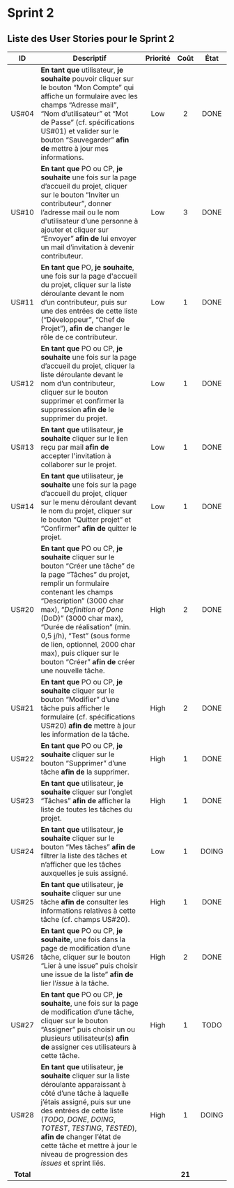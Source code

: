 # Sprint 2
## Liste des User Stories pour le Sprint 2

| ID | Descriptif | Priorité | Coût | État |
| :-: | -- | :-: | :-: | :-: |
| US#04 | **En tant que** utilisateur, **je souhaite** pouvoir cliquer sur le bouton “Mon Compte” qui affiche un formulaire avec les champs “Adresse mail”, “Nom d’utilisateur” et “Mot de Passe” (cf. spécifications US#01) et valider sur le bouton “Sauvegarder” **afin de** mettre à jour mes informations. | Low | 2 | DONE |
| US#10 | **En tant que** PO ou CP, **je souhaite** une fois sur la page d’accueil du projet, cliquer sur le bouton “Inviter un contributeur”, donner l’adresse mail ou le nom d'utilisateur d’une personne à ajouter et cliquer sur “Envoyer” **afin de** lui envoyer un mail d’invitation à devenir contributeur. | Low | 3 | DONE |
| US#11 | **En tant que** PO, **je souhaite**, une fois sur la page d'accueil du projet, cliquer sur la liste déroulante devant le nom d’un contributeur, puis sur une des entrées de cette liste (“Développeur”, “Chef de Projet”), **afin de** changer le rôle de ce contributeur. | Low | 1 | DONE |
| US#12 | **En tant que** PO ou CP, **je souhaite** une fois sur la page d’accueil du projet, cliquer la liste déroulante devant le nom d’un contributeur, cliquer sur le bouton supprimer et confirmer la suppression **afin de** le supprimer du projet. | Low | 1 | DONE |
| US#13 | **En tant que** utilisateur, **je souhaite** cliquer sur le lien reçu par mail **afin de** accepter l'invitation à collaborer sur le projet. | Low | 1 | DONE |
| US#14 | **En tant que** utilisateur, **je souhaite** une fois sur la page d’accueil du projet, cliquer sur le menu déroulant devant le nom du projet, cliquer sur le bouton “Quitter projet” et “Confirmer” **afin de** quitter le projet. | Low | 1 | DONE |
| US#20 | **En tant que** PO ou CP, **je souhaite** cliquer sur le bouton “Créer une tâche” de la page “Tâches” du projet, remplir un formulaire contenant les champs “Description” (3000 char max), “*Definition of Done* (DoD)” (3000 char max), “Durée de réalisation” (min. 0,5 j/h), “Test” (sous forme de lien, optionnel, 2000 char max), puis cliquer sur le bouton “Créer” **afin de** créer une nouvelle tâche. | High | 2 | DONE |
| US#21 | **En tant que** PO ou CP, **je souhaite** cliquer sur le bouton “Modifier” d’une tâche puis afficher le formulaire (cf. spécifications US#20) **afin de** mettre à jour les information de la tâche. | High | 2 | DONE |
| US#22 | **En tant que** PO ou CP, **je souhaite** cliquer sur le bouton “Supprimer” d’une tâche **afin de** la supprimer. | High | 1 | DONE |
| US#23 | **En tant que** utilisateur, **je souhaite** cliquer sur l’onglet “Tâches” **afin de** afficher la liste de toutes les tâches du projet. | High | 1 | DONE |
| US#24 | **En tant que** utilisateur, **je souhaite** cliquer sur le bouton “Mes tâches” **afin de** filtrer la liste des tâches et n’afficher que les tâches auxquelles je suis assigné. | Low | 1 | DOING |
| US#25 | **En tant que** utilisateur, **je souhaite** cliquer sur une tâche **afin de** consulter les informations relatives à cette tâche (cf. champs US#20). | High | 1 | DONE |
| US#26 | **En tant que** PO ou CP, **je souhaite**, une fois dans la page de modification d’une tâche, cliquer sur le bouton “Lier à une issue” puis choisir une issue de la liste” **afin de** lier l’*issue* à la tâche. | High | 2 | DONE |
| US#27 | **En tant que** PO ou CP, **je souhaite**, une fois sur la page de modification d’une tâche, cliquer sur le bouton “Assigner” puis choisir un ou plusieurs utilisateur(s) **afin de** assigner ces utilisateurs à cette tâche. | High | 1 | TODO |
| US#28 | **En tant que** utilisateur, **je souhaite** cliquer sur la liste déroulante apparaissant à côté d’une tâche à laquelle j’étais assigné, puis sur une des entrées de cette liste (*TODO*, *DONE*, *DOING*, *TOTEST*, *TESTING*, *TESTED*), **afin de** changer l’état de cette tâche et mettre à jour le niveau de progression des *issues* et sprint liés. | High | 1 | DOING |
| **Total** | | | **21** | |
